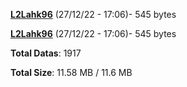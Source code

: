 [**L2Lahk96**](/data/L2Lahk96.txt) (27/12/22 - 17:06)- 545 bytes

[**L2Lahk96**](/data/L2Lahk96.txt) (27/12/22 - 17:06)- 545 bytes

**Total Datas**: 1917

**Total Size**: 11.58 MB / 11.6 MB